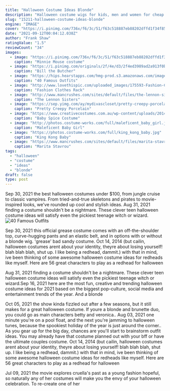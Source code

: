 ```yaml
---
title: "Halloween Costume Ideas Blonde"
description: "Halloween costume wigs for kids, men and women for cheap in unique styles & colors. When you need a wig to complete your costume, oriental trading has wigs for sale! in fact, you'll find a full"
slug: "15211-halloween-costume-ideas-blonde"
engine: "IMAGE"
cover: "https://i.pinimg.com/736x/f6/3c/51/f63c518887eb88202dffd1f34f851927.jpg"
date: "2021-09-12T00:04:12.038Z"
author: "Frank Shaw"
ratingValue: "1.5"
reviewCount: "34"
images:
  - image: "https://i.pinimg.com/736x/f6/3c/51/f63c518887eb88202dffd1f34f851927.jpg"
    caption: "Minnie Mouse costume"
  - image: "https://i.pinimg.com/originals/2f/4e/d3/2f4ed3989ad2a913f0ba23c1e453fb6a.jpg"
    caption: "Bill the Butcher"
  - image: "https://hips.hearstapps.com/hmg-prod.s3.amazonaws.com/images/great-gatsby-1537987060.jpg?crop=0.355xw:1.00xh;0.522xw,0&resize=480:*"
    caption: "40 Famous Outfits"
  - image: "http://www.lovethispic.com/uploaded_images/175593-Fashion-Clothes-Rack.jpg"
    caption: "Fashion Clothes Rack"
  - image: "http://www.mancrushes.com/sites/default/files/the-lennon-sisters-biography-1.jpg"
    caption: "The Lennon Sisters"
  - image: "https://sep.yimg.com/ay/mydivascloset/pretty-creepy-porcelain-doll-costume-from-leg-avenue-34.jpg"
    caption: "Pretty Creepy Porcelain"
  - image: "https://www.creativecostumes.com.au/wp-content/uploads/2014/07/RWP_070_web.jpg"
    caption: "Baby Spice Costume"
  - image: "http://photos.costume-works.com/full/maleficent_baby_girl.jpg"
    caption: "Maleficent Baby Girl"
  - image: "https://photos.costume-works.com/full/king_kong_baby.jpg"
    caption: "King Kong Baby"
  - image: "https://www.mancrushes.com/sites/default/files/marita-stavrou-reggie-miller-7.jpg"
    caption: "Marita Stavrou"
tags:
  - "halloween"
  - "costume"
  - "ideas"
  - "blonde"
draft: false
type: post
---
```


Sep 30, 2021 the best halloween costumes under $100, from jungle cruise to classic vampires. From tried-and-true skeletons and pirates to movie-inspired looks, we've rounded up cool and stylish ideas. Aug 31, 2021 finding a costume shouldn't be a nightmare. These clever teen halloween costume ideas will satisfy even the pickiest teenage witch or wizard.
![40 Famous Outfits](https://hips.hearstapps.com/hmg-prod.s3.amazonaws.com/images/great-gatsby-1537987060.jpg?crop=0.355xw:1.00xh;0.522xw,0&resize=480:* "40 Famous Outfits")

Sep 30, 2021 this official grease costume comes with an off-the-shoulder top, curve-hugging pants and an elastic belt, and in options with or without a blonde wig. &#39;grease&#39; bad sandy costume. Oct 14, 2014 (but cailin, halloween costumes arent about your identity, theyre about losing yourself! blah blah blah, shut up. I like being a redhead, dammit.) with that in mind, ive been thinking of some awesome halloween costume ideas for redheads like myself. Here are 56 great characters to play as a redhead for halloween
<!--inArticleAds-->

<!--galleryOne-->

Aug 31, 2021 finding a costume shouldn't be a nightmare. These clever teen halloween costume ideas will satisfy even the pickiest teenage witch or wizard.Sep 16, 2021 here are the most fun, creative and trending halloween costume ideas for 2021 based on the biggest pop-culture, social media and entertainment trends of the year.  And a blonde
<!--inArticleAds-->

<!--galleryTwo-->

Oct 05, 2021 the show kinda fizzled out after a few seasons, but it still makes for a great halloween costume. If youre a blonde and brunette duo, you could go as main characters betty and veronica.. Aug 03, 2021 one minute you're on a pool float, and the next you're jamming to halloween tunes, because the spookiest holiday of the year is just around the corner.. As you gear up for the big day, chances are you'll start to brainstorm outfit ideas. You may already have that costume planned out with your bff or have the ultimate couples costume. Oct 14, 2014 (but cailin, halloween costumes arent about your identity, theyre about losing yourself! blah blah blah, shut up. I like being a redhead, dammit.) with that in mind, ive been thinking of some awesome halloween costume ideas for redheads like myself. Here are 56 great characters to play as a redhead for halloween
<!--galleryThree-->

Jul 09, 2021 the movie explores cruella's past as a young fashion hopeful, so naturally any of her costumes will make you the envy of your halloween celebration. To re-create one of her